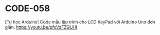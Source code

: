 # CODE-058
[Tự học Arduino] Code mẫu lập trình cho LCD KeyPad với Arduino Uno đơn giản. https://youtu.be/pfxVzFZGUHI

